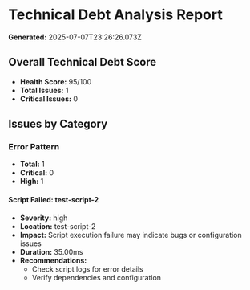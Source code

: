 # Technical Debt Analysis Report

**Generated:** 2025-07-07T23:26:26.073Z

## Overall Technical Debt Score

- **Health Score:** 95/100
- **Total Issues:** 1
- **Critical Issues:** 0

## Issues by Category

### Error Pattern
- **Total:** 1
- **Critical:** 0
- **High:** 1

#### Script Failed: test-script-2
- **Severity:** high
- **Location:** test-script-2
- **Impact:** Script execution failure may indicate bugs or configuration issues
- **Duration:** 35.00ms
- **Recommendations:**
  - Check script logs for error details
  - Verify dependencies and configuration

